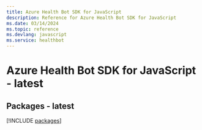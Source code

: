 ```yaml
---
title: Azure Health Bot SDK for JavaScript
description: Reference for Azure Health Bot SDK for JavaScript
ms.date: 03/14/2024
ms.topic: reference
ms.devlang: javascript
ms.service: healthbot
---
```

# Azure Health Bot SDK for JavaScript - latest
## Packages - latest
[!INCLUDE [packages](health-bot-index.md)]
